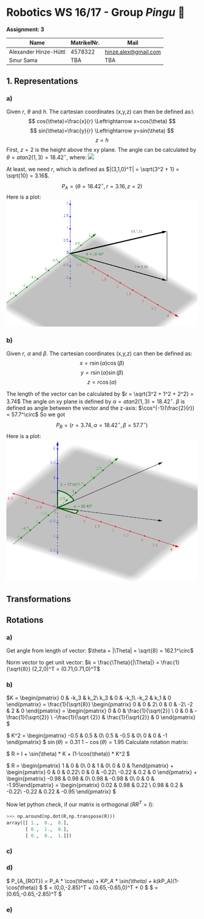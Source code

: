 # Robotics WS 16/17 - Group _Pingu_ 🐧

__Assignment: 3__

|  Name                      | MatrikelNr.   | Mail                       |
|----------------------------|---------------|----------------------------|
| Alexander Hinze-Hüttl      | 4578322       | hinze.alex@gmail.com       |
| Sinur Sama                 |  TBA          |          TBA               |

## 1. Representations

### a)
Given $r$, $\theta$ and $h$. The cartesian coordinates (x,y,z) can then be defined as:\\
$$
cos(\theta)=\frac{x}{r} \Leftrightarrow x=cos(\theta)
$$
$$
sin(\theta)=\frac{y}{r} \Leftrightarrow y=sin(\theta)
$$
$$
z=h
$$
First, $z=2$ is the height above the xy plane. The angle can be calculated by
$\theta = atan2(1,3 ) = 18.42^\circ$, where:
 ![](https://wikimedia.org/api/rest_v1/media/math/render/svg/174e1931034cc4c35aaedfdb2a3cd06c9247d850)

At least, we need $r$, which is defined as $|(3,1,0)^T| = \sqrt{3^2 + 1} = \sqrt{10} = 3.16$.
$$
P_A = (\theta = 18.42^\circ , r = 3.16 , z=2)
$$
Here is a plot:
![](img3.png)

### b)
Given $r$, $\alpha$ and $\beta$. The cartesian coordinates (x,y,z) can then be defined as:
$$
x=r\sin(\alpha)\cos(\beta)
$$
$$
y=r\sin(\alpha)\sin(\beta)
$$
$$
z=r\cos(\alpha)
$$

The length of the vector can be calculated by $r = \sqrt{3^2 + 1^2 + 2^2} = 3.74$
The angle on xy plane is defined by $\alpha = atan2(1,3) = 18.42^\circ$.
$\beta$ is defined as angle between the vector and the z-axis: $\cos^{-1}(\frac{2}{r}) = 57.7^\circ$
So we got $$P_B = (r=3.74, \alpha = 18.42^\circ, \beta = 57.7^\circ) $$
Here is a plot:
![](img4.png)


## Transformations

## Rotations
### a)
Get angle from length of vector:
$\theta = |\Theta| = \sqrt{8} = 162.1^\circ$

Norm vector to get unit vector:
$k = \frac{\Theta}{|\Theta|} = \frac{1}{\sqrt{8}} (2,2,0)^T = (0.71,0.71,0)^T$


### b)

$K = \begin{pmatrix}
0 & -k_3 & k_2\\
k_3 & 0 & -k_1\\
-k_2 & k_1 & 0
\end{pmatrix} =  \frac{1}{\sqrt{8}} \begin{pmatrix}
0 & 0 & 2\\
0 & 0 & -2\\
-2 & 2 & 0
\end{pmatrix} = \begin{pmatrix}
0 & 0 & \frac{1}{\sqrt{2}} \\
0 & 0 & -\frac{1}{\sqrt{2}} \\
-\frac{1}{\sqrt {2}}  & \frac{1}{\sqrt{2}} & 0
\end{pmatrix}
$



$
K^2 = \begin{pmatrix}
-0.5 & 0.5 & 0\\
0.5 & -0.5 & 0\\
0 &  0 & -1
\end{pmatrix}
$
$\sin(\theta) = 0.31$
$1-\cos(\theta) = 1.95$
Calculate rotation matrix:

$
R = I + \sin(\theta) * K + (1-\cos(\theta)) * K^2
$

$
R = \begin{pmatrix} 1 & 0 & 0\\ 0 & 1 & 0\\ 0 & 0 & 1\end{pmatrix} +
\begin{pmatrix} 0 & 0 & 0.22\\ 0 & 0 & -0.22\\ -0.22 & 0.2 & 0 \end{pmatrix} +
\begin{pmatrix} -0.98 & 0.98 & 0\\ 0.98 & -0.98 & 0\\ 0 & 0 & -1.95\end{pmatrix}
= \begin{pmatrix} 0.02 & 0.98 & 0.22 \\ 0.98 & 0.2 & -0.22\\ -0.22 & 0.22 & -0.95 \end{pmatrix}
$


Now let python check, if our matrix is orthogonal ($RR^T = I$):
```python
>>> np.around(np.dot(R,np.transpose(R)))
array([[ 1.,  0.,  0.],
       [ 0.,  1.,  0.],
       [ 0.,  0.,  1.]])
```

### c)

### d)
$
P_{A_{ROT}} = P_A * \cos(\theta) + K*P_A  * \sin(\theta) + k(k*P_A)(1-\cos(\theta))
$
$
= (0,0,-2.85)^T + (0.65,-0.65,0)^T + 0
$
$
= (0.65,-0.65,-2.85)^T
$

### e)
